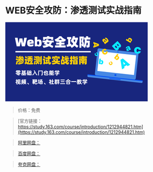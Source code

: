 # WEB安全攻防：渗透测试实战指南

![img](../../../assets/study163/free/39983e57db254504b4666b1c41bd4ce2.jpg)

> 价格：免费

> [官方链接：https://study.163.com/course/introduction/1212944821.htm](https://study.163.com/course/introduction/1212944821.htm)

> [阿里网盘：]()

> [百度网盘：]()

> [夸克网盘：]()
